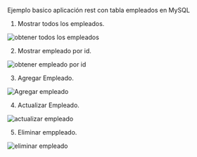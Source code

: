 
Ejemplo basico aplicación rest con tabla empleados en MySQL

1. Mostrar todos los empleados.
   
 ![obtener todos los empleados](https://github.com/user-attachments/assets/56139dea-16ec-4dbd-8a04-95b751894d69)

2. Mostrar empleado por id.
  
![obtener empleado por id](https://github.com/user-attachments/assets/28571d69-2ce3-44d2-b1c6-4991951ac3f2)

3. Agregar Empleado.

![Agregar empleado](https://github.com/user-attachments/assets/42cb1b20-3916-44c7-9f71-a0348eb8e1c3)

4. Actualizar Empleado.

![actualizar empleado](https://github.com/user-attachments/assets/d105a3f0-c904-4267-a3f4-61b5f6e6d9d9)

5. Eliminar emppleado.

![eliminar empleado](https://github.com/user-attachments/assets/638f6ccd-f6bd-4b0e-bfc5-5025e7ca358a)
